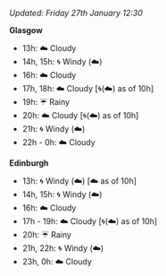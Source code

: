 *Updated: Friday 27th January 12:30*

**Glasgow**

* 13h: :cloud: Cloudy
* 14h, 15h: :cyclone: Windy (:cloud:)
* 16h: :cloud: Cloudy
* 17h, 18h: :cloud: Cloudy [:cyclone:(:cloud:) as of 10h]
* 19h: :umbrella: Rainy
* 20h: :cloud: Cloudy [:cyclone:(:cloud:) as of 10h]
* 21h: :cyclone: Windy (:cloud:)
* 22h - 0h: :cloud: Cloudy

**Edinburgh**

* 13h: :cyclone: Windy (:cloud:) [:cloud: as of 10h]
* 14h, 15h: :cyclone: Windy (:cloud:)
* 16h: :cloud: Cloudy
* 17h - 19h: :cloud: Cloudy [:cyclone:(:cloud:) as of 10h]
* 20h: :umbrella: Rainy
* 21h, 22h: :cyclone: Windy (:cloud:)
* 23h, 0h: :cloud: Cloudy
